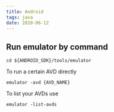 ```yaml
---
title: Android
tags: java
date: 2020-06-12
---
```


## Run emulator by command

```
cd ${ANDROID_SDK}/tools/emulator
```

To run a certain AVD directly

```
emulator -avd {AVD_NAME}
```

To list your AVDs use

```
emulator -list-avds
```

